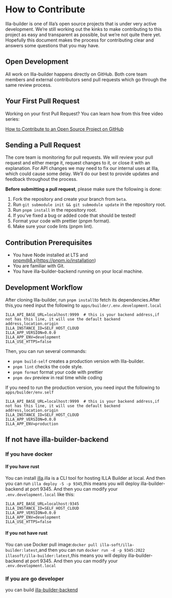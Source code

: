# How to Contribute

Illa-builder is one of Illa’s open source projects that is under very active development. We’re still working out the kinks to make contributing to this project as easy and transparent as possible, but we’re not quite there yet. Hopefully this document makes the process for contributing clear and answers some questions that you may have.

## Open Development

All work on Illa-builder happens directly on GitHub. Both core team members and external contributors send pull requests which go through the same review process.

## Your First Pull Request

Working on your first Pull Request? You can learn how from this free video series:

[How to Contribute to an Open Source Project on GitHub](https://egghead.io/courses/how-to-contribute-to-an-open-source-project-on-github)

## Sending a Pull Request

The core team is monitoring for pull requests. We will review your pull request and either merge it, request changes to it, or close it with an explanation. For API changes we may need to fix our internal uses at Illa, which could cause some delay. We’ll do our best to provide updates and feedback throughout the process.

**Before submitting a pull request**, please make sure the following is done:

1. Fork the repository and create your branch from `beta`.
2. Run `git submodule init && git submodule update` in the repository root.
3. Run `pnpm install` in the repository root.
4. If you’ve fixed a bug or added code that should be tested!
5. Format your code with prettier (pnpm format).
6. Make sure your code lints (pnpm lint).

## Contribution Prerequisites

- You have Node installed at LTS and pnpm@8.x(https://pnpm.io/installation)
- You are familiar with Git.
- You have illa-builder-backend running on your local machine.

## Development Workflow

After cloning Illa-builder, run `pnpm install`to fetch its dependencies.After this,you need input the following to `apps/builder/.env.development.local`

```
ILLA_API_BASE_URL=localhost:9999  # this is your backend address,if not has this line, it will use the default backend address,location.origin
ILLA_INSTANCE_ID=SELF_HOST_CLOUD
ILLA_APP_VERSION=0.0.0
ILLA_APP_ENV=development
ILLA_USE_HTTPS=false
```

Then, you can run several commands:

- `pnpm build-self` creates a production version with Illa-builder.
- `pnpm lint` checks the code style.
- `pnpm format` format your code with prettier
- `pnpm dev` preview in real time while coding

If you need to run the production version, you need input the following to `apps/builder/env.self`

```
ILLA_API_BASE_URL=localhost:9999  # this is your backend address,if not has this line, it will use the default backend address,location.origin
ILLA_INSTANCE_ID=SELF_HOST_CLOUD
ILLA_APP_VERSION=0.0.0
ILLA_APP_ENV=production
```

## If not have illa-builder-backend


### If you have docker

#### If you have rust

You can install [illa](https://github.com/illacloud/illa).illa is a CLI tool for hosting ILLA Builder at local. And then you can run `illa deploy -S -p 9345`,this means you will deploy illa-builder-backend at port 9345. And then you can modify your `.env.development.local` like this:

```
ILLA_API_BASE_URL=localhost:9345
ILLA_INSTANCE_ID=SELF_HOST_CLOUD
ILLA_APP_VERSION=0.0.0
ILLA_APP_ENV=development
ILLA_USE_HTTPS=false
```


#### If you not have rust

You can use Docker pull image:`docker pull illa-soft/illa-builder:latest`,and then you can run `docker run -d -p 9345:2022 illasoft/illa-builder:latest`,this means you will deploy illa-builder-backend at port 9345. And then you can modify your `.env.development.local`




### If you are go developer


you can build [illa-builder-backend](https://github.com/illacloud/builder-backend)